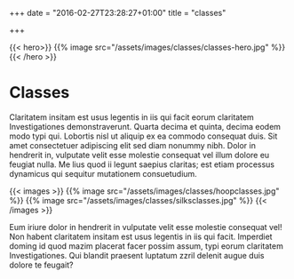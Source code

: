 +++
date = "2016-02-27T23:28:27+01:00"
title = "classes"

+++

{{< hero>}}
{{% image src="/assets/images/classes/classes-hero.jpg" %}}
{{< /hero >}}

# Classes

Claritatem insitam est usus legentis in iis qui facit eorum claritatem Investigationes demonstraverunt. Quarta decima et quinta, decima eodem modo typi qui. Lobortis nisl ut aliquip ex ea commodo consequat duis. Sit amet consectetuer adipiscing elit sed diam nonummy nibh. Dolor in hendrerit in, vulputate velit esse molestie consequat vel illum dolore eu feugiat nulla. Me lius quod ii legunt saepius claritas; est etiam processus dynamicus qui sequitur mutationem consuetudium.

{{< images >}}
{{% image src="/assets/images/classes/hoopclasses.jpg" %}}
{{% image src="/assets/images/classes/silksclasses.jpg" %}}
{{< /images >}}

Eum iriure dolor in hendrerit in vulputate velit esse molestie consequat vel! Non habent claritatem insitam est usus legentis in iis qui facit. Imperdiet doming id quod mazim placerat facer possim assum, typi eorum claritatem Investigationes. Qui blandit praesent luptatum zzril delenit augue duis dolore te feugait?
